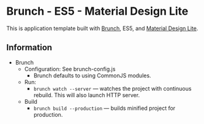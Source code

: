 # Brunch - ES5 - Material Design Lite 

This is application template built with [Brunch](http://brunch.io), ES5, and [Material Design Lite](http://www.getmdl.io).

## Information
* Brunch
    * Configuration: See brunch-config.js
    	* Brunch defaults to using CommonJS modules.
	* Run:
		* `brunch watch --server` — watches the project with continuous rebuild. This will also launch HTTP server.
	* Build
    	* `brunch build --production` — builds minified project for production.
